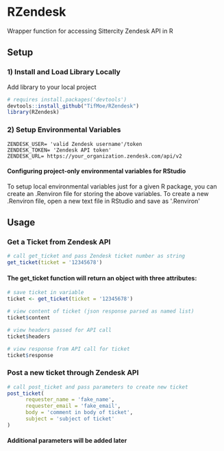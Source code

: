 # RZendesk
Wrapper function for accessing Sittercity Zendesk API in R

## Setup

### 1) Install and Load Library Locally
Add library to your local project
```R
# requires install.packages('devtools')
devtools::install_github("TifMoe/RZendesk")
library(RZendesk)
```

### 2) Setup Environmental Variables
```
ZENDESK_USER= 'valid Zendesk username'/token
ZENDESK_TOKEN= 'Zendesk API token'
ZENDESK_URL= https://your_organization.zendesk.com/api/v2

```

#### Configuring project-only environmental variables for RStudio
To setup local environmental variables just for a given R package, you can create an .Renviron file for storing the above variables. To create a new .Renviron file, open a new text file in RStudio and save as '.Renviron'


## Usage

### Get a Ticket from Zendesk API
```R
# call get_ticket and pass Zendesk ticket number as string
get_ticket(ticket = '12345678')
```

#### The get_ticket function will return an object with three attributes:
```R
# save ticket in variable
ticket <- get_ticket(ticket = '12345678')

# view content of ticket (json response parsed as named list)
ticket$content

# view headers passed for API call
ticket$headers

# view response from API call for ticket
ticket$response
```


### Post a new ticket through Zendesk API
```R
# call post_ticket and pass parameters to create new ticket
post_ticket(
      requester_name = 'fake_name',
      requester_email = 'fake_email',
      body = 'comment in body of ticket',
      subject = 'subject of ticket'
)
```
#### Additional parameters will be added later
